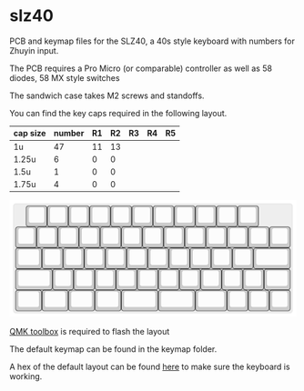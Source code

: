 # slz40
PCB and keymap files for the SLZ40, a 40s style keyboard with numbers for Zhuyin input.

The PCB requires a Pro Micro (or comparable) controller as well as 58 diodes, 58 MX style switches

The sandwich case takes M2 screws and standoffs.

You can find the key caps required in the following layout.

cap size | number | R1 | R2 | R3 | R4 | R5
-------|-------|-------|-------|------|------|-------|
1u | 47 | 11 | 13 |
1.25u | 6 | 0 | 0 |
1.5u | 1 | 0 | 0 |
1.75u | 4 | 0 | 0 |

![](slz40-layout.svg)

[QMK toolbox](https://docs.qmk.fm/#/) is required to flash the layout 

The default keymap can be found in the keymap folder.

A hex of the default layout can be found [here](slz40_default.hex) to make sure the keyboard is working.

